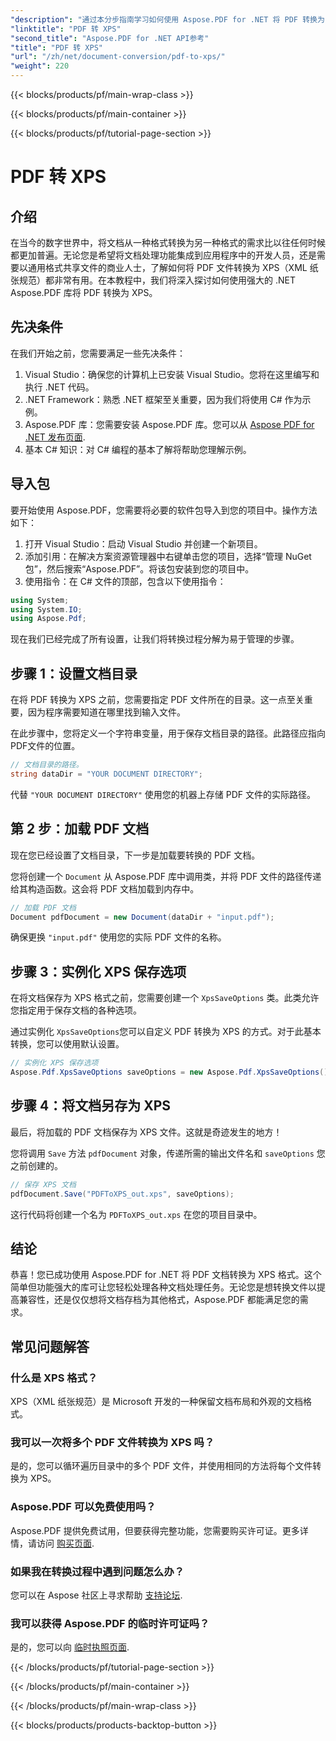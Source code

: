 ```yaml
---
"description": "通过本分步指南学习如何使用 Aspose.PDF for .NET 将 PDF 转换为 XPS。非常适合开发人员和文档处理爱好者。"
"linktitle": "PDF 转 XPS"
"second_title": "Aspose.PDF for .NET API参考"
"title": "PDF 转 XPS"
"url": "/zh/net/document-conversion/pdf-to-xps/"
"weight": 220
---
```


{{< blocks/products/pf/main-wrap-class >}}

{{< blocks/products/pf/main-container >}}

{{< blocks/products/pf/tutorial-page-section >}}

# PDF 转 XPS

## 介绍

在当今的数字世界中，将文档从一种格式转换为另一种格式的需求比以往任何时候都更加普遍。无论您是希望将文档处理功能集成到应用程序中的开发人员，还是需要以通用格式共享文件的商业人士，了解如何将 PDF 文件转换为 XPS（XML 纸张规范）都非常有用。在本教程中，我们将深入探讨如何使用强大的 .NET Aspose.PDF 库将 PDF 转换为 XPS。

## 先决条件

在我们开始之前，您需要满足一些先决条件：

1. Visual Studio：确保您的计算机上已安装 Visual Studio。您将在这里编写和执行 .NET 代码。
2. .NET Framework：熟悉 .NET 框架至关重要，因为我们将使用 C# 作为示例。
3. Aspose.PDF 库：您需要安装 Aspose.PDF 库。您可以从 [Aspose PDF for .NET 发布页面](https://releases。aspose.com/pdf/net/).
4. 基本 C# 知识：对 C# 编程的基本了解将帮助您理解示例。

## 导入包

要开始使用 Aspose.PDF，您需要将必要的软件包导入到您的项目中。操作方法如下：

1. 打开 Visual Studio：启动 Visual Studio 并创建一个新项目。
2. 添加引用：在解决方案资源管理器中右键单击您的项目，选择“管理 NuGet 包”，然后搜索“Aspose.PDF”。将该包安装到您的项目中。
3. 使用指令：在 C# 文件的顶部，包含以下使用指令：

```csharp
using System;
using System.IO;
using Aspose.Pdf;
```

现在我们已经完成了所有设置，让我们将转换过程分解为易于管理的步骤。

## 步骤 1：设置文档目录

在将 PDF 转换为 XPS 之前，您需要指定 PDF 文件所在的目录。这一点至关重要，因为程序需要知道在哪里找到输入文件。

在此步骤中，您将定义一个字符串变量，用于保存文档目录的路径。此路径应指向PDF文件的位置。

```csharp
// 文档目录的路径。
string dataDir = "YOUR DOCUMENT DIRECTORY";
```

代替 `"YOUR DOCUMENT DIRECTORY"` 使用您的机器上存储 PDF 文件的实际路径。

## 第 2 步：加载 PDF 文档

现在您已经设置了文档目录，下一步是加载要转换的 PDF 文档。

您将创建一个 `Document` 从 Aspose.PDF 库中调用类，并将 PDF 文件的路径传递给其构造函数。这会将 PDF 文档加载到内存中。

```csharp
// 加载 PDF 文档
Document pdfDocument = new Document(dataDir + "input.pdf");
```

确保更换 `"input.pdf"` 使用您的实际 PDF 文件的名称。

## 步骤 3：实例化 XPS 保存选项

在将文档保存为 XPS 格式之前，您需要创建一个 `XpsSaveOptions` 类。此类允许您指定用于保存文档的各种选项。

通过实例化 `XpsSaveOptions`您可以自定义 PDF 转换为 XPS 的方式。对于此基本转换，您可以使用默认设置。

```csharp
// 实例化 XPS 保存选项
Aspose.Pdf.XpsSaveOptions saveOptions = new Aspose.Pdf.XpsSaveOptions();
```

## 步骤 4：将文档另存为 XPS

最后，将加载的 PDF 文档保存为 XPS 文件。这就是奇迹发生的地方！

您将调用 `Save` 方法 `pdfDocument` 对象，传递所需的输出文件名和 `saveOptions` 您之前创建的。

```csharp
// 保存 XPS 文档
pdfDocument.Save("PDFToXPS_out.xps", saveOptions);
```

这行代码将创建一个名为 `PDFToXPS_out.xps` 在您的项目目录中。

## 结论

恭喜！您已成功使用 Aspose.PDF for .NET 将 PDF 文档转换为 XPS 格式。这个简单但功能强大的库可让您轻松处理各种文档处理任务。无论您是想转换文件以提高兼容性，还是仅仅想将文档存档为其他格式，Aspose.PDF 都能满足您的需求。

## 常见问题解答

### 什么是 XPS 格式？
XPS（XML 纸张规范）是 Microsoft 开发的一种保留文档布局和外观的文档格式。

### 我可以一次将多个 PDF 文件转换为 XPS 吗？
是的，您可以循环遍历目录中的多个 PDF 文件，并使用相同的方法将每个文件转换为 XPS。

### Aspose.PDF 可以免费使用吗？
Aspose.PDF 提供免费试用，但要获得完整功能，您需要购买许可证。更多详情，请访问 [购买页面](https://purchase。aspose.com/buy).

### 如果我在转换过程中遇到问题怎么办？
您可以在 Aspose 社区上寻求帮助 [支持论坛](https://forum。aspose.com/c/pdf/10).

### 我可以获得 Aspose.PDF 的临时许可证吗？
是的，您可以向 [临时执照页面](https://purchase。aspose.com/temporary-license/).

{{< /blocks/products/pf/tutorial-page-section >}}

{{< /blocks/products/pf/main-container >}}

{{< /blocks/products/pf/main-wrap-class >}}

{{< blocks/products/products-backtop-button >}}